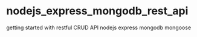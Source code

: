 # nodejs_express_mongodb_rest_api
getting started with restful CRUD API nodejs express mongodb mongoose
